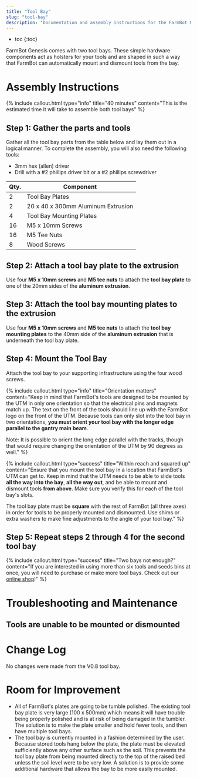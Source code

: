 ```yaml
---
title: "Tool Bay"
slug: "tool-bay"
description: "Documentation and assembly instructions for the FarmBot Genesis Tool Bay"
---
```


* toc
{:toc}

FarmBot Genesis comes with two tool bays. These simple hardware components act as holsters for your tools and are shaped in such a way that FarmBot can automatically mount and dismount tools from the bay.

<div></div>

<style></style>






# Assembly Instructions



{%
include callout.html
type="info"
title="40 minutes"
content="This is the estimated time it will take to assemble both tool bays"
%}

## Step 1: Gather the parts and tools
Gather all the tool bay parts from the table below and lay them out in a logical manner. To complete the assembly, you will also need the following tools:

* 3mm hex (allen) driver
* Drill with a #2 phillips driver bit or a #2 phillips screwdriver

|Qty.                          |Component                     |
|------------------------------|------------------------------|
|2                             |Tool Bay Plates
|2                             |20 x 40 x 300mm Aluminum Extrusion
|4                             |Tool Bay Mounting Plates
|16                            |M5 x 10mm Screws
|16                            |M5 Tee Nuts
|8                             |Wood Screws

## Step 2: Attach a tool bay plate to the extrusion
Use four **M5 x 10mm screws** and **M5 tee nuts** to attach the **tool bay plate** to one of the 20mm sides of the **aluminum extrusion**.





## Step 3: Attach the tool bay mounting plates to the extrusion
Use four **M5 x 10mm screws** and **M5 tee nuts** to attach the **tool bay mounting plates** to  the 40mm side of the **aluminum extrusion** that is underneath the tool bay plate.





## Step 4: Mount the Tool Bay
Attach the tool bay to your supporting infrastructure using the four wood screws.

{%
include callout.html
type="info"
title="Orientation matters"
content="Keep in mind that FarmBot's tools are designed to be mounted by the UTM in only one orientation so that the electrical pins and magnets match up. The text on the front of the tools should line up with the FarmBot logo on the front of the UTM. Because tools can only slot into the tool bay in two orientations, **you must orient your tool bay with the longer edge parallel to the gantry main beam**.

Note: It is possible to orient the long edge parallel with the tracks, though that would require changing the orientation of the UTM by 90 degrees as well."
%}



{%
include callout.html
type="success"
title="Within reach and squared up"
content="Ensure that you mount the tool bay in a location that FarmBot's UTM can get to. Keep in mind that the UTM needs to be able to slide tools **all the way into the bay**, **all the way out**, and be able to mount and dismount tools **from above**. Make sure you verify this for each of the tool bay's slots.

The tool bay plate must be **square** with the rest of FarmBot (all three axes) in order for tools to be properly mounted and dismounted. Use shims or extra washers to make fine adjustments to the angle of your tool bay."
%}




## Step 5: Repeat steps 2 through 4 for the second tool bay




{%
include callout.html
type="success"
title="Two bays not enough?"
content="If you are interested in using more than six tools and seeds bins at once, you will need to purchase or make more tool bays. Check out our [online shop](https://farmbot.io/shop)!"
%}



# Troubleshooting and Maintenance

## Tools are unable to be mounted or dismounted

# Change Log

No changes were made from the V0.8 tool bay.

# Room for Improvement

* All of FarmBot's plates are going to be tumble polished. The existing tool bay plate is very large (100 x 500mm) which means it will have trouble being properly polished and is at risk of being damaged in the tumbler. The solution is to make the plate smaller and hold fewer tools, and then have multiple tool bays.
* The tool bay is currently mounted in a fashion determined by the user. Because stored tools hang below the plate, the plate must be elevated sufficiently above any other surface such as the soil. This prevents the tool bay plate from being mounted directly to the top of the raised bed unless the soil level were to be very low. A solution is to provide some additional hardware that allows the bay to be more easily mounted.

